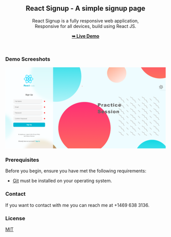 <div align="center">
  
  <br />
  <br />

  <h2 align="center">React Signup - A simple signup page</h2>

  React Signup is a fully responsive web application, <br />Responsive for all devices, build using React JS.

  <a href="https://symphonious-cascaron-f3e931.netlify.app"><strong>➥ Live Demo</strong></a>

</div>

<br />

### Demo Screeshots

![React Signup Desktop Demo](./desktop.PNG "Desktop Demo")

### Prerequisites

Before you begin, ensure you have met the following requirements:

* [Git](https://git-scm.com/downloads "Download Git") must be installed on your operating system.


### Contact

If you want to contact with me you can reach me at +1469 638 3136.

### License

[MIT](https://choosealicense.com/licenses/mit/)


